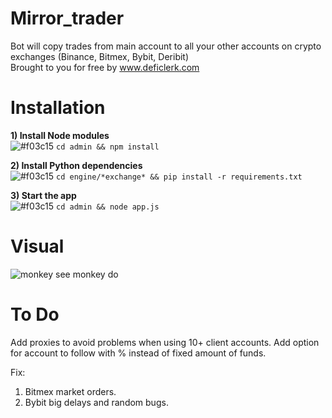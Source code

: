 # Mirror_trader
Bot will copy trades from main account to all your other accounts on crypto exchanges (Binance, Bitmex, Bybit, Deribit)\
Brought to you for free by www.deficlerk.com

# Installation
**1) Install Node modules**\
![#f03c15](https://via.placeholder.com/15/f03c15/000000?text=+) `cd admin && npm install`

**2) Install Python dependencies**\
![#f03c15](https://via.placeholder.com/15/f03c15/000000?text=+) `cd engine/*exchange* && pip install -r requirements.txt`

**3) Start the app**\
![#f03c15](https://via.placeholder.com/15/f03c15/000000?text=+) `cd admin && node app.js`

# Visual
![monkey see monkey do](https://i.imgur.com/gY5PcLy.png)


# To Do
Add proxies to avoid problems when using 10+ client accounts.
Add option for account to follow with % instead of fixed amount of funds.

Fix:
1) Bitmex market orders.
2) Bybit big delays and random bugs.

